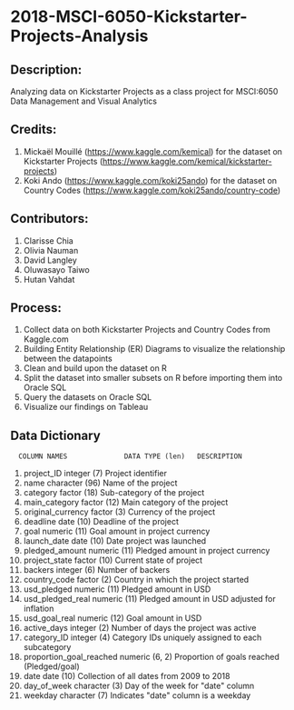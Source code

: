 # 2018-MSCI-6050-Kickstarter-Projects-Analysis

## Description: 
Analyzing data on Kickstarter Projects as a class project for MSCI:6050 Data Management and Visual Analytics

## Credits: 
  1) Mickaël Mouillé (https://www.kaggle.com/kemical) for the dataset on Kickstarter Projects (https://www.kaggle.com/kemical/kickstarter-projects)
  2) Koki Ando (https://www.kaggle.com/koki25ando) for the dataset on Country Codes (https://www.kaggle.com/koki25ando/country-code)

## Contributors: 
  1) Clarisse Chia 
  2) Olivia Nauman
  3) David Langley
  4) Oluwasayo Taiwo
  5) Hutan Vahdat

## Process:
  1) Collect data on both Kickstarter Projects and Country Codes from Kaggle.com 
  2) Building Entity Relationship (ER) Diagrams to visualize the relationship between the datapoints
  3) Clean and build upon the dataset on R
  4) Split the dataset into smaller subsets on R before importing them into Oracle SQL
  5) Query the datasets on Oracle SQL
  6) Visualize our findings on Tableau

## Data Dictionary
      COLUMN NAMES              DATA TYPE (len)   DESCRIPTION
  1)  project_ID                integer (7)       Project identifier
  2)  name                      character (96)    Name of the project
  3)  category                  factor (18)       Sub-category of the project
  4)  main_category             factor (12)       Main category of the project
  5)  original_currency         factor (3)        Currency of the project
  6)  deadline                  date (10)         Deadline of the project
  7)  goal                      numeric (11)      Goal amount in project currency
  8)  launch_date               date (10)         Date project was launched
  9)  pledged_amount            numeric (11)      Pledged amount in project currency
  10) project_state             factor (10)       Current state of project
  11) backers                   integer (6)       Number of backers
  12) country_code              factor (2)        Country in which the project started
  13) usd_pledged               numeric (11)      Pledged amount in USD
  14) usd_pledged_real          numeric (11)      Pledged amount in USD adjusted for inflation
  15) usd_goal_real             numeric (12)      Goal amount in USD
  16) active_days               integer (2)       Number of days the project was active
  17) category_ID               integer (4)       Category IDs uniquely assigned to each subcategory
  18) proportion_goal_reached   numeric (6, 2)    Proportion of goals reached (Pledged/goal)
  19) date                      date (10)         Collection of all dates from 2009 to 2018
  20) day_of_week               character (3)     Day of the week for "date" column
  21) weekday                   character (7)     Indicates "date" column is a weekday
